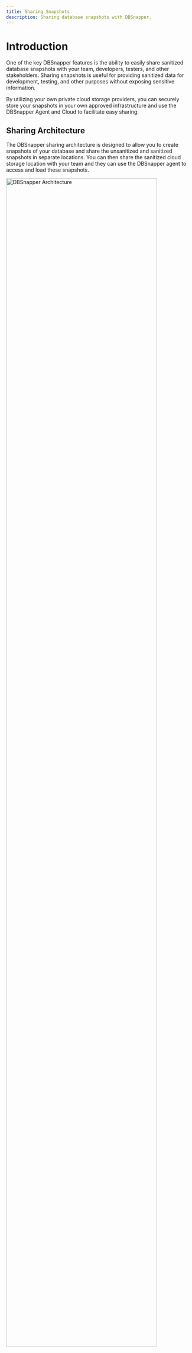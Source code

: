 ```yaml
---
title: Sharing Snapshots
description: Sharing database snapshots with DBSnapper.
---
```


# Introduction

One of the key DBSnapper features is the ability to easily share sanitized database snapshots with your team, developers, testers, and other stakeholders. Sharing snapshots is useful for providing sanitized data for development, testing, and other purposes without exposing sensitive information.

By utilizing your own private cloud storage providers, you can securely store your snapshots in your own approved infrastructure and use the DBSnapper Agent and Cloud to facilitate easy sharing.

## Sharing Architecture

The DBSnapper sharing architecture is designed to allow you to create snapshots of your database and share the unsanitized and sanitized snapshots in separate locations. You can then share the sanitized cloud storage location with your team and they can use the DBSnapper agent to access and load these snapshots.

<p class="img-box">
  <img src="/static/dbs-architecture.jpg" alt="DBSnapper Architecture" width="90%">
  <br/>
  <small>DBSnapper Architecture Overview</small>
</p>

## Getting Started

To get started with using a cloud storage engine, you will need to configure a `storage_profile` in your DBSnapper configuration file. The `storage_profile` configuration specifies the cloud storage provider, credentials, and bucket information for the storage engine.

<!-- prettier-ignore-start -->
!!! example "AWS S3 configuration examples"
  
    ```yaml linenums="1" hl_lines="11-15 22"
    storage_profiles:
      s3-with-provided-credentials:
        provider: s3
        awscli_profile:
        access_key: <access_key>
        secret_key: <secret_key>
        region: <region>
        bucket: dbsnapper-test-s3
        prefix:

      s3-from-awscli-shared-profile:
        provider: s3
        awscli_profile: dbsnapper_credentials
        bucket: dbsnapper-test-s3
        prefix:

    targets:
      # Share target
      shared-s3:
        name: shared-s3
        share:
          storage_profile: s3-from-awscli-shared-profile
          dst_url: postgres://localhost:5432/dbsnapper_test
    ```
<!-- prettier-ignore-end -->

In the example above we have two `storage_profiles` configurations for AWS S3. The first configuration `s3-with-provided-credentials` explicitly specifies the access key, secret key, region, and bucket for an S3 storage engine. `s3-from-awscli-shared-profile`, on the other hand, indicates that we want to retrieve the credentials from the `dbsnapper_credentials` AWS shared configuration profile as specified in the `awscli_profile` field.

We have also defined a `share target` configuration on line 19 that uses the `s3-from-awscli-shared-profile` storage profile to access shared snapshots from the `dbsnapper-test-s3` bucket. These shared snapshots will be loaded into the `dbsnapper_test` database as specified in the `dst_url` field on line 23.
